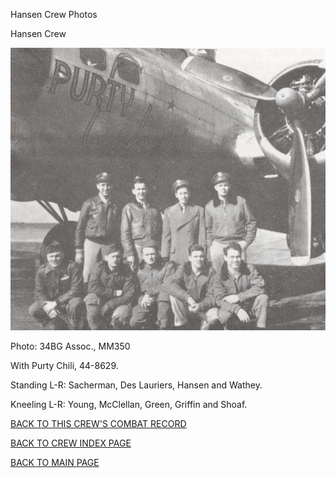 
Hansen Crew Photos






 




Hansen Crew  
  

![](Hansen2.jpg)  

Photo: 34BG Assoc., MM350  

With Purty Chili, 44-8629.  

Standing L-R: Sacherman, Des Lauriers, Hansen and Wathey.  

Kneeling L-R: Young, McClellan, Green, Griffin and Shoaf.  

  

[BACK TO THIS CREW'S COMBAT RECORD](ValorToVictory/crews/Hansen2.md)  

[BACK TO CREW INDEX PAGE](ValorToVictory/000crews.md)  

[BACK TO MAIN PAGE](ValorToVictory/index.html)


